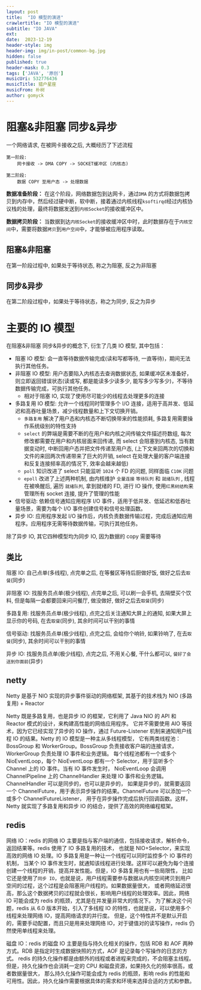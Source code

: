 ```yaml
---
layout: post
title:  "IO 模型的演进"
crawlertitle: "IO 模型的演进"
subtitle: "IO JAVA"
ext:
date:  2023-12-19
header-style: img
header-img: img/in-post/common-bg.jpg
hidden: false
published: true
header-mask: 0.3
tags: ['JAVA', '原创']
musicUri: 532776436
musicTitle: 猎户星座
musicFrom: 朴树
author: gomyck
---
```


# 阻塞&非阻塞  同步&异步

一个网络请求, 在被网卡接收之后, 大概经历了下述流程

```text
第一阶段:
    网卡接收 -> DMA COPY -> SOCKET缓冲区 (内核态) 

第二阶段:
    数据 COPY 至用户态 -> 处理数据
```

**数据准备阶段：** 在这个阶段，网络数据包到达网卡，通过`DMA` 的方式将数据包拷贝到内存中，然后经过硬中断，软中断，接着通过内核线程`ksoftirqd`经过内核协议栈的处理，最终将数据发送到`内核Socket`的接收缓冲区中。

**数据拷贝阶段：** 当数据到达`内核Socket`的接收缓冲区中时，此时数据存在于`内核空间`中，需要将数据`拷贝`到`用户空间`中，才能够被应用程序读取。

## 阻塞&非阻塞

在第一阶段过程中, 如果处于等待状态, 称之为阻塞, 反之为非阻塞

## 同步&异步

在第二阶段过程中，如果处于等待状态，称之为同步, 反之为异步

# 主要的 IO 模型

在阻塞&非阻塞  同步&异步的概念下, 衍生了几类 IO 模型, 其中包括：

- 阻塞 IO 模型: 会一直等待数据传输完成(读和写都等待, 一直等待)，期间无法执行其他任务。
- 非阻塞 IO 模型: 用户态要陷入内核态去查询数据状态, 如果缓冲区未准备好，则立即返回错误状态(读或写, 都是能读多少读多少, 能写多少写多少)，不等待数据传输完成，可执行其他任务。
  - 相对于阻塞 IO, 实现了使用尽可能少的线程去处理更多的连接
- 多路复用 IO 模型: 允许一个线程同时管理多个 I/O 连接，适用于高并发、低延迟和高吞吐量场景，减少线程数量和上下文切换开销。
  - `多路复用` 解决了用户态和内核态不断切换带来的性能损耗, 多路复用需要操作系统级别的特性支持 
  - `select` 的弊端是需要不断的在用户和内核之间传输文件描述符数组, 每次修改都需要在用户和内核层面来回传递, 而 select 会阻塞到内核态, 当有数据变动时, 中断回用户态并把文件传递至用户态, (上下文来回两次的切换和文件的来回两次传递带来了巨大的开销, select 在处理大量的客户端连接和反复连接频率高的情况下, 效率会越来越低)
  - `poll` 知识改进了 select 只能监听 `1024` 个 FD 的问题, 同样面临 `C10K` 问题
  - `epoll` 改进了上述两种机制, 由内核维护 `全量连接` `等待队列` 和 `就绪队列` , 线程在被唤醒后, 遍历 `就绪队列`, 拿到就绪的 FD, 进行 IO 操作, 使用`红黑树结构`来管理所有 socket 连接, 提升了管理的性能
- 信号驱动: 依赖信号通知应用程序 I/O 事件，适用于低并发、低延迟和低吞吐量场景，需要为每个 I/O 事件创建信号和信号处理函数。
- 异步 IO: 应用程序发起 I/O 操作后，内核负责数据传输过程，完成后通知应用程序。应用程序无需等待数据传输，可执行其他任务。

除了异步 IO, 其它四种模型均为同步 IO, 因为数据的 copy 需要等待

## 类比

阻塞 IO: 自己点单(多线程), 点完单之后, 在等餐区等待后厨做好饭, 做好之后去`取餐`(同步)

非阻塞 IO: 找服务员点单(极少线程), 点完单之后, 可以刷一会手机, 去隔壁买个饮料, 但是每隔一会都要回来问问餐厅, 做没做好, 做好之后去`取餐`(同步)

多路复用: 找服务员点单(极少线程), 点完之后关注通知大屏上的通知, 如果大屏上显示你的号码, 在去`取餐`(同步), 其余时间可以干别的事情

信号驱动: 找服务员点单(极少线程), 点完之后, 会给你个响铃, 如果铃响了, 在去`取餐`(同步), 其余时间可以干别的事情

异步 IO: 找服务员点单(极少线程), 点完之后, 不用关心餐, 干什么都可以, `餐好了会送到你面前`(异步)

## netty

Netty 是基于 NIO 实现的异步事件驱动的网络框架, 其基于的技术栈为 NIO (多路复用) + Reactor

Netty 既是多路复用，也是异步 IO 的框架，它利用了 Java NIO 的 API 和 Reactor 模式的设计，来构建高性能的网络应用程序。
它并不需要使用 AIO 等技术，因为它已经实现了异步的 IO 操作，通过 Future-Listener 机制来通知用户线程 IO 的结果。Netty 的 IO 模型是一种主从多线程模型，
它有两类线程池：BossGroup 和 WorkerGroup。BossGroup 负责接收客户端的连接请求，WorkerGroup 负责处理 IO 事件和业务逻辑。
每个线程池都有一个或多个 NioEventLoop，每个 NioEventLoop 都有一个 Selector，用于监听多个 Channel 上的 IO 事件。当有 IO 事件发生时，
NioEventLoop 会调用 ChannelPipeline 上的 ChannelHandler 来处理 IO 事件和业务逻辑。ChannelHandler 可以是同步的，也可以是异步的，
如果是异步的，就需要返回一个 ChannelFuture，用于表示异步操作的结果。ChannelFuture 可以添加一个或多个 ChannelFutureListener，
用于在异步操作完成后执行回调函数。这样，Netty 就实现了多路复用和异步 IO 的结合，提供了高效的网络编程框架。

## redis

网络 IO：redis 的网络 IO 主要是指与客户端的通信，包括接收请求，解析命令，返回结果等。redis 使用了 IO 多路复用的技术，
也就是 NIO+Selector，来实现高效的网络 IO 处理。IO 多路复用是一种让一个线程可以同时监控多个 IO 事件的机制，
当某个 IO 事件发生时，就通知该线程进行处理。这样可以避免为每个连接创建一个线程的开销，提高并发性能。但是，IO 多路复用也有一些局限性，
比如它还是使用了`同步 IO`，也就是说，用户线程需要参与数据从内核空间拷贝到用户空间的过程，这个过程是会阻塞用户线程的。如果数据量很大，
或者网络延迟很高，那么这个数据拷贝的过程就会很长，影响用户线程的处理效率。因此，网络 IO 可能会成为 redis 的瓶颈，尤其是在并发量非常大的情况下。
为了解决这个问题，redis 从 6.0 版本开始，引入了多线程 IO 的特性，也就是说，可以使用多个线程来处理网络 IO，提高网络请求的并行度。
但是，这个特性并不是默认开启的，需要手动配置，而且只是用来处理网络 IO，对于键值对的读写操作，redis 仍然使用单线程来处理。

磁盘 IO：redis 的磁盘 IO 主要是指与持久化相关的操作，包括 RDB 和 AOF 两种方式。RDB 是指定时生成数据快照的方式，AOF 是记录每个写操作的日志的方式。
redis 的持久化操作都是由额外的线程或者进程来完成的，不会阻塞主线程。但是，持久化操作也会消耗一定的 CPU 和磁盘资源，如果持久化的频率很高，或者数据量很大，
那么持久化操作可能会成为 redis 的瓶颈，影响 redis 的性能和可用性。因此，持久化操作需要根据具体的需求和环境来选择合适的方式和参数。
